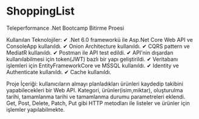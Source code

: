 # ShoppingList
Teleperformance .Net Bootcamp Bitirme Proesi

Kullanılan Teknolojiler:
✔ .Net 6.0 frameworkü ile Asp.Net Core Web API ve ConsoleApp kullanıldı.
✔ Onion Architecture kullanıldı.
✔ CQRS pattern ve MediatR kullanıldı.
✔ Postman ile API test edildi.
✔ API'nin dışardan kullanılabilmesi için token(JWT) bazlı bir yapı geliştirildi.
✔ Veritabanı işlemleri için EntityFrameworkCore ve MSSQL kullanıldı.
✔ Identity ve Authenticate kullanıldı.
✔ Cache kullanıldı.

Proje İçeriği:
kullanıcıların almayı planladıkları ürünleri kaydedip takibini yapabilecekleri bir Web API.
Kategori, ürünler(isim,miktar), oluşturulma tarihi, tamamlanma tarihi ve tamamlanma durumu parametreleri eklendi.
Get, Post, Delete, Patch, Put gibi HTTP metodları ile listeler ve ürünler için işlemler yapılabilmekte.
